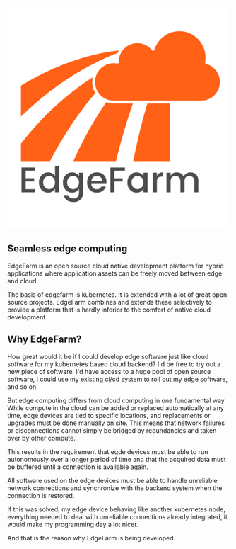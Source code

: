 ![](../assets/EdgeFarmLogo_with_text.png)


## Seamless edge computing

EdgeFarm is an open source cloud native development platform for hybrid applications where application assets can be freely moved between edge and cloud.

The basis of edgefarm is kubernetes. It is extended with a lot of great open source projects. EdgeFarm combines and extends these selectively to provide a platform that is hardly inferior to the comfort of native cloud development.

## Why EdgeFarm?

How great would it be if I could develop edge software just like cloud software for my kubernetes based cloud backend? I'd be free to try out a new piece of software, I'd have access to a huge pool of open source software, I could use my existing ci/cd system to roll out my edge software, and so on.

But edge computing differs from cloud computing in one fundamental way. While compute in the cloud can be added or replaced automatically at any time, edge devices are tied to specific locations, and replacements or upgrades must be done manually on site. This means that network failures or disconnections cannot simply be bridged by redundancies and taken over by other compute.

This results in the requirement that egde devices must be able to run autonomously over a longer period of time and that the acquired data must be buffered until a connection is available again.

All software used on the edge devices must be able to handle unreliable network connections and synchronize with the backend system when the connection is restored.

If this was solved, my edge device behaving like another kubernetes node, everything needed to deal with unreliable connections already integrated, it would make my programming day a lot nicer.

And that is the reason why EdgeFarm is being developed.
